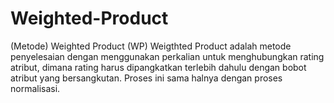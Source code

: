 # Weighted-Product

(Metode) Weighted Product (WP) 
Weigthted Product adalah metode penyelesaian dengan menggunakan perkalian untuk menghubungkan rating atribut, 
dimana rating harus dipangkatkan terlebih dahulu dengan bobot atribut yang bersangkutan. 
Proses ini sama halnya dengan proses normalisasi.
